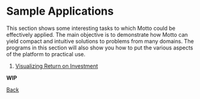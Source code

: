 # Sample Applications

This section shows some interesting tasks to which Motto could be effectively applied.
The main objective is to demonstrate how Motto can yield compact and intuitive solutions to problems from many domains.
The programs in this section will also show you how to put the various aspects of the platform to practical use.

1. [Visualizing Return on Investment](sample/roi.md)

**WIP**

[Back](index.md)
